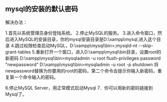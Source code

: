 

## mysql的安装的默认密码

解决办法：

  1.首先以系统管理员身份登陆系统。
2.停止MySQL的服务。
3.进入命令窗口，然后进入MySQL的安装目录，你的mysql安装目录是D:\xampp\mysql,进入这个目录
4.跳过权限检查启动MySQL，D:\xampp\mysql\bin>;mysqld-nt --skip-grant-tables
5.重新打开一个窗口，进入D:\xampp\mysql\bin目录，设置root的新密码
D:\xampp\mysql\bin>mysqladmin -u root flush-privileges password "newpassword"
D:\xampp\mysql\bin>mysqladmin -u root -p shutdown
将newpassword替换为你要用的root的密码，第二个命令会提示你输入新密码，重复第一个命令输入的密码。

6.停止MySQL Server，用正常模式启动Mysql
7．你可以用新的密码链接到Mysql了。  

```

```

